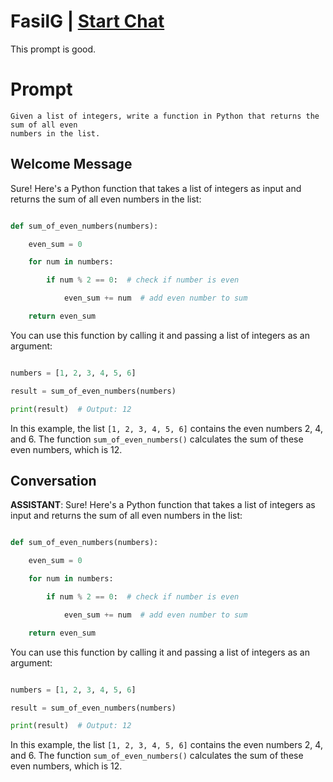 

# FasilG | [Start Chat](https://gptcall.net/chat.html?data=%7B%22contact%22%3A%7B%22id%22%3A%22zBRTXPXdh-lYCKPoA9_hk%22%2C%22flow%22%3Atrue%7D%7D)
This prompt is good.

# Prompt

```
Given a list of integers, write a function in Python that returns the sum of all even
numbers in the list.
```

## Welcome Message
Sure! Here's a Python function that takes a list of integers as input and returns the sum of all even numbers in the list:



```python

def sum_of_even_numbers(numbers):

    even_sum = 0

    for num in numbers:

        if num % 2 == 0:  # check if number is even

            even_sum += num  # add even number to sum

    return even_sum

```



You can use this function by calling it and passing a list of integers as an argument:



```python

numbers = [1, 2, 3, 4, 5, 6]

result = sum_of_even_numbers(numbers)

print(result)  # Output: 12

```



In this example, the list `[1, 2, 3, 4, 5, 6]` contains the even numbers 2, 4, and 6. The function `sum_of_even_numbers()` calculates the sum of these even numbers, which is 12.

## Conversation

**ASSISTANT**: Sure! Here's a Python function that takes a list of integers as input and returns the sum of all even numbers in the list:



```python

def sum_of_even_numbers(numbers):

    even_sum = 0

    for num in numbers:

        if num % 2 == 0:  # check if number is even

            even_sum += num  # add even number to sum

    return even_sum

```



You can use this function by calling it and passing a list of integers as an argument:



```python

numbers = [1, 2, 3, 4, 5, 6]

result = sum_of_even_numbers(numbers)

print(result)  # Output: 12

```



In this example, the list `[1, 2, 3, 4, 5, 6]` contains the even numbers 2, 4, and 6. The function `sum_of_even_numbers()` calculates the sum of these even numbers, which is 12.

